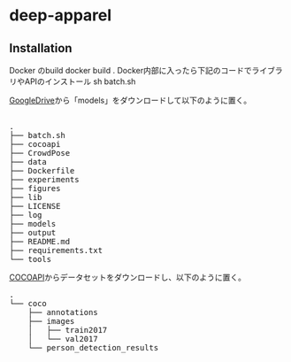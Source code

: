 # deep-apparel

## Installation
Docker のbuild
docker build .
Docker内部に入ったら下記のコードでライブラリやAPIのインストール
sh batch.sh


[GoogleDrive](https://drive.google.com/drive/folders/1X9-TzWpwbX2zQf2To8lB-ZQHMYviYYh6?usp=sharing)から「models」をダウンロードして以下のように置く。
<pre> 
.
├── batch.sh
├── cocoapi
├── CrowdPose
├── data
├── Dockerfile
├── experiments
├── figures
├── lib
├── LICENSE
├── log
├── models
├── output
├── README.md
├── requirements.txt
└── tools
</pre>

[COCOAPI](https://cocodataset.org/#download)からデータセットをダウンロードし、以下のように置く。
<pre>
.
└── coco
    ├── annotations
    ├── images
    │   ├── train2017
    │   └── val2017
    └── person_detection_results

</pre>






